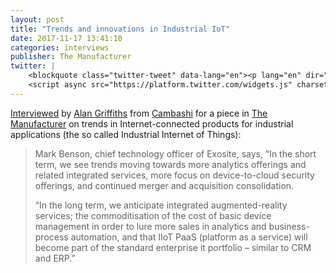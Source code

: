 ```yaml
---
layout: post
title: "Trends and innovations in Industrial IoT"
date: 2017-11-17 13:41:10
categories: interviews
publisher: The Manufacturer
twitter: |
    <blockquote class="twitter-tweet" data-lang="en"><p lang="en" dir="ltr"><a href="https://twitter.com/hashtag/IoT?src=hash&amp;ref_src=twsrc%5Etfw">#IoT</a> Exosite CTO Mark Benson on “Trends and Innovations in Industrial IoT” by The Manufacturer <a href="https://t.co/IS0eimGWVQ">https://t.co/IS0eimGWVQ</a> @viru_d_great</p>&mdash; Rocsy Cataline (@RocsyCataline) <a href="https://twitter.com/RocsyCataline/status/953679566765043713?ref_src=twsrc%5Etfw">January 17, 2018</a></blockquote>
    <script async src="https://platform.twitter.com/widgets.js" charset="utf-8"></script>
---
```


[Interviewed][ln1] by [Alan Griffiths][ln2] from [Cambashi][ln3] for a piece in [The Manufacturer][ln4] on trends in Internet-connected products for industrial applications (the so called Industrial Internet of Things):

> Mark Benson, chief technology officer of Exosite, says, “In the short term, we see trends moving towards more analytics offerings and related integrated services, more focus on device-to-cloud security offerings, and continued merger and acquisition consolidation.
> 
> “In the long term, we anticipate integrated augmented-reality services; the commoditisation of the cost of basic device management in order to lure more sales in analytics and business-process automation, and that IIoT PaaS (platform as a service) will become part of the standard enterprise it portfolio – similar to CRM and ERP.”

[ln1]: https://www.themanufacturer.com/articles/trends-and-innovations-in-industrial-iot/ "Trends and Innovations in Industrial IoT - The Manufacturer"
[ln2]: https://uk.linkedin.com/in/alanjohngriffiths "Alan Griffiths - LinkedIn"
[ln3]: http://www.cambashi.com "Cambashi"
[ln4]: https://www.themanufacturer.com "The Manufacturer - manufacturing news, articles, and insights"

